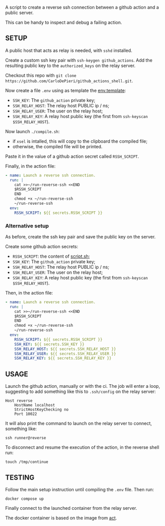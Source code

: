 A script to create a reverse ssh connection between a github action and a public
server.

This can be handy to inspect and debug a failing action.

## SETUP

A public host that acts as relay is needed, with `sshd` installed.

Create a custom ssh key pair with `ssh-keygen github_actions`. Add the resulting
public key to the `authorized_keys` on the relay server.

Checkout this repo with `git clone https://github.com/CarloDePieri/github_actions_shell.git`.

Now create a file `.env` using as template the [env.template](./env.template):

- `SSH_KEY`: The `github_action` private key;
- `SSH_RELAY_HOST`: The relay host PUBLIC ip / ns;
- `SSH_RELAY_USER`: The user on the relay host;
- `SSH_RELAY_KEY`: A relay host public key (the first from `ssh-keyscan $SSH_RELAY_HOST`).

Now launch `./compile.sh`:

- if `xsel` is intalled, this will copy to the clipboard the compiled file;
- otherwise, the compiled file will be printed.

Paste it in the value of a github action secret called `RSSH_SCRIPT`.

Finally, in the action file:

```yaml
- name: Launch a reverse ssh connection.
  run: |
    cat >>~/run-reverse-ssh <<END
    $RSSH_SCRIPT
    END
    chmod +x ~/run-reverse-ssh
    ~/run-reverse-ssh
  env:
    RSSH_SCRIPT: ${{ secrets.RSSH_SCRIPT }}
```

### Alternative setup

As before, create the ssh key pair and save the public key on the server.

Create some github action secrets:

- `RSSH_SCRIPT`: the content of [script.sh](./script.sh);
- `SSH_KEY`: The `github_action` private key;
- `SSH_RELAY_HOST`: The relay host PUBLIC ip / ns;
- `SSH_RELAY_USER`: The user on the relay host;
- `SSH_RELAY_KEY`: A relay host public key (the first from `ssh-keyscan $SSH_RELAY_HOST`).

Then, in the action file:

```yaml
- name: Launch a reverse ssh connection.
  run: |
    cat >>~/run-reverse-ssh <<END
    $RSSH_SCRIPT
    END
    chmod +x ~/run-reverse-ssh
    ~/run-reverse-ssh
  env:
    RSSH_SCRIPT: ${{ secrets.RSSH_SCRIPT }}
    SSH_KEY: ${{ secrets.SSH_KEY }}
    SSH_RELAY_HOST: ${{ secrets.SSH_RELAY_HOST }}
    SSH_RELAY_USER: ${{ secrets.SSH_RELAY_USER }}
    SSH_RELAY_KEY: ${{ secrets.SSH_RELAY_KEY }}
```

## USAGE

Launch the github action, manually or with the ci. The job will enter a loop, suggesting
to add something like this to `.ssh/config` on the relay server:

```config
Host reverse
    HostName localhost
    StrictHostKeyChecking no
    Port 10022
```

It will also print the command to launch on the relay server to connect, something
like:

```shell
ssh runner@reverse
```

To disconnect and resume the execution of the action, in the reverse shell run:

```shell
touch /tmp/continue
```

## TESTING

Follow the main setup instruction until compiling the `.env` file. Then run:

```shell
docker compose up
```

Finally connect to the launched container from the relay server.

The docker container is based on the image from [act](https://github.com/nektos/act).

